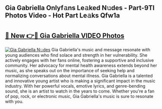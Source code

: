 ## Gia Gabriella Onlyf𝚊ns Le𝚊ked N𝚞des - Part-9TI Photos Video - Hot Part Le𝚊ks Qfw1a

# <h2><a href="http://ac24753.deff.icu/?id=Gia+Gabriella">🔗 New 👉🔴 Gia Gabriella VIDEO Photos</a></h2>

[![Gia Gabriella N𝚞des](https://i.imgur.com/rIISA9y.gif)](http://ac24753.deff.icu/?id=Gia+Gabriella)
Gia Gabriella's music and message resonate with young audiences who find solace and strength in her vulnerability. She actively engages with her fans online, fostering a supportive and inclusive community. Her advocacy for mental health awareness extends beyond her music, as she speaks out on the importance of seeking help and normalizing conversations about mental illness. Gia Gabriella is a talented and innovative young artist who is making a significant impact in the music industry. With her powerful vocals, emotive lyrics, and genre-bending sound, she is an artist to watch in the years to come. Whether you're a fan of pop, rock, or electronic music, Gia Gabriella's music is sure to resonate with you.
